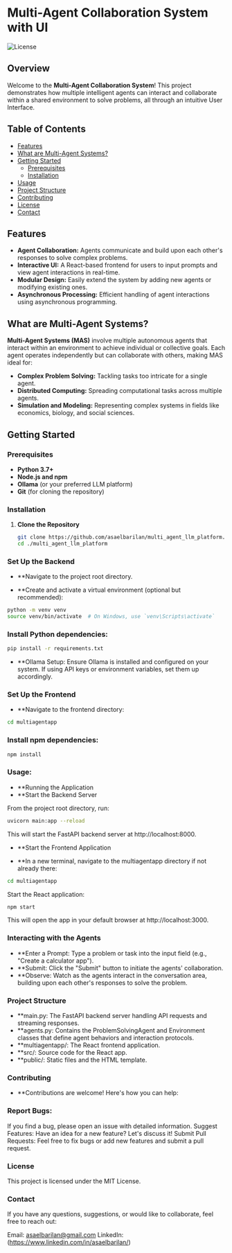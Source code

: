  # Multi-Agent Collaboration System with UI

![License](https://img.shields.io/badge/license-MIT-blue.svg)

## Overview

Welcome to the **Multi-Agent Collaboration System**! This project demonstrates how multiple intelligent agents can interact and collaborate within a shared environment to solve problems, all through an intuitive User Interface.

## Table of Contents

- [Features](#features)
- [What are Multi-Agent Systems?](#what-are-multi-agent-systems)
- [Getting Started](#getting-started)
  - [Prerequisites](#prerequisites)
  - [Installation](#installation)
- [Usage](#usage)
- [Project Structure](#project-structure)
- [Contributing](#contributing)
- [License](#license)
- [Contact](#contact)

## Features

- **Agent Collaboration:** Agents communicate and build upon each other's responses to solve complex problems.
- **Interactive UI:** A React-based frontend for users to input prompts and view agent interactions in real-time.
- **Modular Design:** Easily extend the system by adding new agents or modifying existing ones.
- **Asynchronous Processing:** Efficient handling of agent interactions using asynchronous programming.

## What are Multi-Agent Systems?

**Multi-Agent Systems (MAS)** involve multiple autonomous agents that interact within an environment to achieve individual or collective goals. Each agent operates independently but can collaborate with others, making MAS ideal for:

- **Complex Problem Solving:** Tackling tasks too intricate for a single agent.
- **Distributed Computing:** Spreading computational tasks across multiple agents.
- **Simulation and Modeling:** Representing complex systems in fields like economics, biology, and social sciences.

## Getting Started

### Prerequisites

- **Python 3.7+**
- **Node.js and npm**
- **Ollama** (or your preferred LLM platform)
- **Git** (for cloning the repository)

### Installation

1. **Clone the Repository**

   ```bash
   git clone https://github.com/asaelbarilan/multi_agent_llm_platform.git
   cd ./multi_agent_llm_platform

### Set Up the Backend

- **Navigate to the project root directory.

- **Create and activate a virtual environment (optional but recommended):

 ```bash
 python -m venv venv
source venv/bin/activate  # On Windows, use `venv\Scripts\activate`
 ```

### Install Python dependencies:

 ```bash
pip install -r requirements.txt
 ```

- **Ollama Setup: Ensure Ollama is installed and configured on your system. If using API keys or environment variables, set them up accordingly.

### Set Up the Frontend

- **Navigate to the frontend directory:

 ```bash
cd multiagentapp
 ```
### Install npm dependencies:

 ```bash
npm install
 ```
### Usage:

- **Running the Application
- **Start the Backend Server

From the project root directory, run:

 ```bash
uvicorn main:app --reload
 ```

This will start the FastAPI backend server at http://localhost:8000.

- **Start the Frontend Application

- **In a new terminal, navigate to the multiagentapp directory if not already there:

 ```bash
cd multiagentapp  
 ```
Start the React application:

 ```bash
npm start
 ```

This will open the app in your default browser at http://localhost:3000.

### Interacting with the Agents
  - **Enter a Prompt: Type a problem or task into the input field (e.g., "Create a calculator app").
  - **Submit: Click the "Submit" button to initiate the agents' collaboration.
  - **Observe: Watch as the agents interact in the conversation area, building upon each other's responses to solve the problem.

### Project Structure
  - **main.py: The FastAPI backend server handling API requests and streaming responses.
  - **agents.py: Contains the ProblemSolvingAgent and Environment classes that define agent behaviors and interaction protocols.
  - **multiagentapp/: The React frontend application.
  - **src/: Source code for the React app.
  - **public/: Static files and the HTML template.
### Contributing
  - **Contributions are welcome! Here's how you can help:

### Report Bugs:
  If you find a bug, please open an issue with detailed information.
  Suggest Features: Have an idea for a new feature? Let's discuss it!
  Submit Pull Requests: Feel free to fix bugs or add new features and submit a pull request.
### License
  This project is licensed under the MIT License.

### Contact
If you have any questions, suggestions, or would like to collaborate, feel free to reach out:

Email: asaelbarilan@gmail.com
LinkedIn: (https://www.linkedin.com/in/asaelbarilan/)

